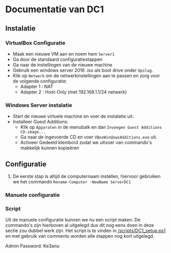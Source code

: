 # Documentatie van DC1

## Instalatie

### VirtualBox Configuratie
- Maak een nieuwe VM aan en noem hem `Server1`
- Ga door de standaard configuratiestappen
- Ga naar de instellingen van de nieuwe machine 
- Gebruik een windows server 2016 .iso als boot drive onder `Opslag`.
- Klik op `Netwerk` om de netwerkinstellingen aan te passen en zorg voor de volgende configuratie:
  - Adapter 1 : NAT
  - Adapter 2 : Host-Only (met 192.168.1.1/24 netwerk)

### Windows Server instalatie
- Start de nieuwe virtuele machine en voer de instalatie uit.
- Installeer Guest Additions:
  - Klik op `Apparaten` in de menubalk en dan `Invoegen Guest Additions CD-image...`
  - Ga naar de ingevoerde CD en voer `VBoxWindowsAdditions.exe` uit.
  - Activeer Gedeeld klembord zodat we uitvoer van commando's makkelijk kunnen kopieëren

## Configuratie

1) De eerste stap is altijd de computernaam instellen, hiervoor gebruiken we het commando `Rename-Computer -NewName ServerDC1`

### Manuele configuratie

### Script
Uit de manuele configuratie kunnen we nu een script maken. De commando's zijn hierboven al uitgelegd dus dit nog eens doen in deze sectie zou dubbel werk zijn. 
Het script is te vinden in [/scripts/DC1_setup.ps1](https://github.com/KeanuNys/Windows-Server/scripts/DC1_setup.ps1) en met gebruik van comments worden alle stappen nog kort uitgelegd.


Admin Password: Ke3anu
